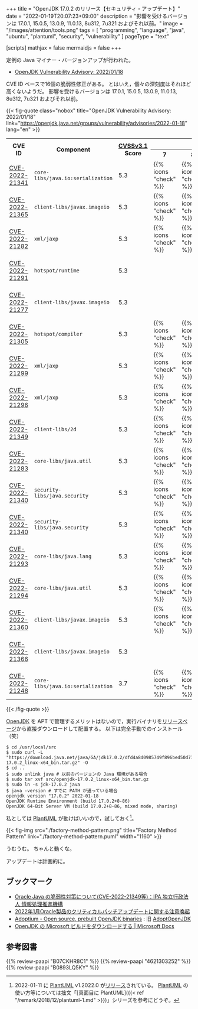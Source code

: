 +++
title = "OpenJDK 17.0.2 のリリース【セキュリティ・アップデート】"
date =  "2022-01-19T20:07:23+09:00"
description = "影響を受けるバージョンは 17.0.1, 15.0.5, 13.0.9, 11.0.13, 8u312, 7u321 およびそれ以前。"
image = "/images/attention/tools.png"
tags  = [ "programming", "language", "java", "ubuntu", "plantuml", "security", "vulnerability" ]
pageType = "text"

[scripts]
  mathjax = false
  mermaidjs = false
+++

定例の Java マイナー・バージョンアップが行われた。

- [OpenJDK Vulnerability Advisory: 2022/01/18](https://openjdk.java.net/groups/vulnerability/advisories/2022-01-18)

CVE ID ベースで16個の脆弱性修正がある。
とはいえ，個々の深刻度はそれほど高くないようだ。
影響を受けるバージョンは 17.0.1, 15.0.5, 13.0.9, 11.0.13, 8u312, 7u321 およびそれ以前。

{{< fig-quote class="nobox" title="OpenJDK Vulnerability Advisory: 2022/01/18" link="https://openjdk.java.net/groups/vulnerability/advisories/2022-01-18" lang="en" >}}
<table class="risk-matrix center smaller" summary="Risk matrix">
<tr>
<th rowspan="2">CVE ID</th>
<th rowspan="2">Component</th>
<th rowspan="2"><a href="https://www.first.org/cvss/">CVSSv3.1</a><br>Score</th>
<th colspan="6">Affects ...</th>
</tr>
<tr>
<th>7</th>
<th>8</th>
<th>11</th>
<th>13</th>
<th>15</th>
<th>17</th>
</tr>

<tr>
<td style="text-align:left;"><a href="https://nvd.nist.gov/vuln/detail/CVE-2022-21341">CVE-2022-21341</a></td>
<td style="text-align:left;"><code>core-libs/java.io:serialization</code></td>
<td>5.3</td>
<td>{{% icons "check" %}}</td>
<td>{{% icons "check" %}}</td>
<td>{{% icons "check" %}}</td>
<td>{{% icons "check" %}}</td>
<td>{{% icons "check" %}}</td>
<td>{{% icons "check" %}}</td>
</tr>

<tr>
<td style="text-align:left;"><a href="https://nvd.nist.gov/vuln/detail/CVE-2022-21365">CVE-2022-21365</a></td>
<td style="text-align:left;"><code>client-libs/javax.imageio</code></td>
<td>5.3</td>
<td>{{% icons "check" %}}</td>
<td>{{% icons "check" %}}</td>
<td>{{% icons "check" %}}</td>
<td>{{% icons "check" %}}</td>
<td>{{% icons "check" %}}</td>
<td>{{% icons "check" %}}</td>
</tr>

<tr>
<td style="text-align:left;"><a href="https://nvd.nist.gov/vuln/detail/CVE-2022-21282">CVE-2022-21282</a></td>
<td style="text-align:left;"><code>xml/jaxp</code></td>
<td>5.3</td>
<td>{{% icons "check" %}}</td>
<td>{{% icons "check" %}}</td>
<td>{{% icons "check" %}}</td>
<td>{{% icons "check" %}}</td>
<td>{{% icons "check" %}}</td>
<td>{{% icons "check" %}}</td>
</tr>

<tr>
<td style="text-align:left;"><a href="https://nvd.nist.gov/vuln/detail/CVE-2022-21291">CVE-2022-21291</a></td>
<td style="text-align:left;"><code>hotspot/runtime</code></td>
<td>5.3</td>
<td>&nbsp;</td>
<td>&nbsp;</td>
<td>{{% icons "check" %}}</td>
<td>{{% icons "check" %}}</td>
<td>{{% icons "check" %}}</td>
<td>{{% icons "check" %}}</td>
</tr>

<tr>
<td style="text-align:left;"><a href="https://nvd.nist.gov/vuln/detail/CVE-2022-21277">CVE-2022-21277</a></td>
<td style="text-align:left;"><code>client-libs/javax.imageio</code></td>
<td>5.3</td>
<td>&nbsp;</td>
<td>&nbsp;</td>
<td>{{% icons "check" %}}</td>
<td>{{% icons "check" %}}</td>
<td>{{% icons "check" %}}</td>
<td>{{% icons "check" %}}</td>
</tr>

<tr>
<td style="text-align:left;"><a href="https://nvd.nist.gov/vuln/detail/CVE-2022-21305">CVE-2022-21305</a></td>
<td style="text-align:left;"><code>hotspot/compiler</code></td>
<td>5.3</td>
<td>{{% icons "check" %}}</td>
<td>{{% icons "check" %}}</td>
<td>{{% icons "check" %}}</td>
<td>{{% icons "check" %}}</td>
<td>{{% icons "check" %}}</td>
<td>{{% icons "check" %}}</td>
</tr>

<tr>
<td style="text-align:left;"><a href="https://nvd.nist.gov/vuln/detail/CVE-2022-21299">CVE-2022-21299</a></td>
<td style="text-align:left;"><code>xml/jaxp</code></td>
<td>5.3</td>
<td>{{% icons "check" %}}</td>
<td>{{% icons "check" %}}</td>
<td>{{% icons "check" %}}</td>
<td>{{% icons "check" %}}</td>
<td>{{% icons "check" %}}</td>
<td>{{% icons "check" %}}</td>
</tr>

<tr>
<td style="text-align:left;"><a href="https://nvd.nist.gov/vuln/detail/CVE-2022-21296">CVE-2022-21296</a></td>
<td style="text-align:left;"><code>xml/jaxp</code></td>
<td>5.3</td>
<td>{{% icons "check" %}}</td>
<td>{{% icons "check" %}}</td>
<td>{{% icons "check" %}}</td>
<td>{{% icons "check" %}}</td>
<td>{{% icons "check" %}}</td>
<td>{{% icons "check" %}}</td>
</tr>

<tr>
<td style="text-align:left;"><a href="https://nvd.nist.gov/vuln/detail/CVE-2022-21349">CVE-2022-21349</a></td>
<td style="text-align:left;"><code>client-libs/2d</code></td>
<td>5.3</td>
<td>{{% icons "check" %}}</td>
<td>{{% icons "check" %}}</td>
<td>&nbsp;</td>
<td>&nbsp;</td>
<td>&nbsp;</td>
<td>&nbsp;</td>
</tr>

<tr>
<td style="text-align:left;"><a href="https://nvd.nist.gov/vuln/detail/CVE-2022-21283">CVE-2022-21283</a></td>
<td style="text-align:left;"><code>core-libs/java.util</code></td>
<td>5.3</td>
<td>{{% icons "check" %}}</td>
<td>{{% icons "check" %}}</td>
<td>{{% icons "check" %}}</td>
<td>{{% icons "check" %}}</td>
<td>{{% icons "check" %}}</td>
<td>{{% icons "check" %}}</td>
</tr>

<tr>
<td style="text-align:left;"><a href="https://nvd.nist.gov/vuln/detail/CVE-2022-21340">CVE-2022-21340</a></td>
<td style="text-align:left;"><code>security-libs/java.security</code></td>
<td>5.3</td>
<td>{{% icons "check" %}}</td>
<td>{{% icons "check" %}}</td>
<td>{{% icons "check" %}}</td>
<td>{{% icons "check" %}}</td>
<td>{{% icons "check" %}}</td>
<td>{{% icons "check" %}}</td>
</tr>

<tr>
<td style="text-align:left;"><a href="https://nvd.nist.gov/vuln/detail/CVE-2022-21340">CVE-2022-21340</a></td>
<td style="text-align:left;"><code>security-libs/java.security</code></td>
<td>5.3</td>
<td>{{% icons "check" %}}</td>
<td>{{% icons "check" %}}</td>
<td>{{% icons "check" %}}</td>
<td>{{% icons "check" %}}</td>
<td>{{% icons "check" %}}</td>
<td>{{% icons "check" %}}</td>
</tr>

<tr>
<td style="text-align:left;"><a href="https://nvd.nist.gov/vuln/detail/CVE-2022-21293">CVE-2022-21293</a></td>
<td style="text-align:left;"><code>core-libs/java.lang</code></td>
<td>5.3</td>
<td>{{% icons "check" %}}</td>
<td>{{% icons "check" %}}</td>
<td>{{% icons "check" %}}</td>
<td>{{% icons "check" %}}</td>
<td>{{% icons "check" %}}</td>
<td>{{% icons "check" %}}</td>
</tr>

<tr>
<td style="text-align:left;"><a href="https://nvd.nist.gov/vuln/detail/CVE-2022-21294">CVE-2022-21294</a></td>
<td style="text-align:left;"><code>core-libs/java.util</code></td>
<td>5.3</td>
<td>{{% icons "check" %}}</td>
<td>{{% icons "check" %}}</td>
<td>{{% icons "check" %}}</td>
<td>{{% icons "check" %}}</td>
<td>{{% icons "check" %}}</td>
<td>{{% icons "check" %}}</td>
</tr>

<tr>
<td style="text-align:left;"><a href="https://nvd.nist.gov/vuln/detail/CVE-2022-21360">CVE-2022-21360</a></td>
<td style="text-align:left;"><code>client-libs/javax.imageio</code></td>
<td>5.3</td>
<td>{{% icons "check" %}}</td>
<td>{{% icons "check" %}}</td>
<td>{{% icons "check" %}}</td>
<td>{{% icons "check" %}}</td>
<td>{{% icons "check" %}}</td>
<td>{{% icons "check" %}}</td>
</tr>

<tr>
<td style="text-align:left;"><a href="https://nvd.nist.gov/vuln/detail/CVE-2022-21366">CVE-2022-21366</a></td>
<td style="text-align:left;"><code>client-libs/javax.imageio</code></td>
<td>5.3</td>
<td>&nbsp;</td>
<td>&nbsp;</td>
<td>{{% icons "check" %}}</td>
<td>{{% icons "check" %}}</td>
<td>{{% icons "check" %}}</td>
<td>{{% icons "check" %}}</td>
</tr>

<tr>
<td style="text-align:left;"><a href="https://nvd.nist.gov/vuln/detail/CVE-2022-21248">CVE-2022-21248</a></td>
<td style="text-align:left;"><code>core-libs/java.io:serialization</code></td>
<td>3.7</td>
<td>{{% icons "check" %}}</td>
<td>{{% icons "check" %}}</td>
<td>{{% icons "check" %}}</td>
<td>{{% icons "check" %}}</td>
<td>{{% icons "check" %}}</td>
<td>{{% icons "check" %}}</td>
</tr>

</table>
{{< /fig-quote >}}

[OpenJDK] を APT で管理するメリットはないので，実行バイナリを[リリースページ](https://jdk.java.net/17/)から直接ダウンロードして配置する。
以下は完全手動でのインストール（笑）

```text
$ cd /usr/local/src
$ sudo curl -L "https://download.java.net/java/GA/jdk17.0.2/dfd4a8d0985749f896bed50d7138ee7f/8/GPL/openjdk-17.0.2_linux-x64_bin.tar.gz" -O
$ cd ..
$ sudo unlink java # 以前のバージョンの Java 環境がある場合
$ sudo tar xvf src/openjdk-17.0.2_linux-x64_bin.tar.gz
$ sudo ln -s jdk-17.0.2 java
$ java -version # すでに PATH が通っている場合
openjdk version "17.0.2" 2022-01-18
OpenJDK Runtime Environment (build 17.0.2+8-86)
OpenJDK 64-Bit Server VM (build 17.0.2+8-86, mixed mode, sharing)
```

私としては [PlantUML] が動けばいいので，試しておく[^puml1]。

[^puml1]: 2022-01-11 に [PlantUML] v1.2022.0 が[リリース](http://plantuml.com/changes)されている。 [PlantUML] の使い方等については拙文「[真面目に PlantUML]({{< ref "/remark/2018/12/plantuml-1.md" >}})」シリーズを参考にどうぞ。

{{< fig-img src="./factory-method-pattern.png" title="Factory Method Pattern" link="./factory-method-pattern.puml" width="1160" >}}

うむうむ。
ちゃんと動くな。

アップデートは計画的に。

## ブックマーク

- [Oracle Java の脆弱性対策について(CVE-2022-21349等)：IPA 独立行政法人 情報処理推進機構](https://www.ipa.go.jp/security/ciadr/vul/20220119-jre.html)
- [2022年1月Oracle製品のクリティカルパッチアップデートに関する注意喚起](https://www.jpcert.or.jp/at/2022/at220003.html)
- [Adoptium - Open source, prebuilt OpenJDK binaries](https://adoptium.net/) : 旧 [AdoptOpenJDK](https://adoptopenjdk.net/ "AdoptOpenJDK - Open source, prebuilt OpenJDK binaries")
- [OpenJDK の Microsoft ビルドをダウンロードする | Microsoft Docs](https://docs.microsoft.com/ja-jp/java/openjdk/download)

[OpenJDK]: http://openjdk.java.net/
[Ubuntu]: https://www.ubuntu.com/ "The leading operating system for PCs, IoT devices, servers and the cloud | Ubuntu"
[PlantUML]: http://plantuml.com/ "Open-source tool that uses simple textual descriptions to draw UML diagrams."

## 参考図書

{{% review-paapi "B07CKHR8C1" %}} <!-- Spring Data JPAプログラミング入門 -->
{{% review-paapi "4621303252" %}} <!-- Effective Java 第3版 -->
{{% review-paapi "B0893LQ5KY" %}} <!-- Spring Boot 2 入門 -->

